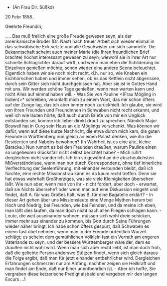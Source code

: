 + (An Frau Dir. Süßkd)

 20 Febr 1858.

Geehrte Freundin,

_... Das muß freilich eine große Freude gewesen seyn, als der amerikanische Bruder (Dr. Nast) nach treuer Arbeit sich wieder einmal in das schwäbische Eck setzte und alle Geschwister um sich sammelte. Die Bekanntschaft scheint auch meiner Marie (die Ihren freundlichen Brief brachte) höchst interessant gewesen zu seyn, wiewohl sie in ihrer Art nur schnelle Schlaglichter darauf wirft, und wenn man eben die Schilderung im Einzelnen genießen möchte, schon wieder eine andere Scene beleuchtet. Eigentlich haben wir sie noch nicht recht, d.h. nur so, wie Knaben ein Eichhörnchen haben und immer sehen, ob es das Kettlein nicht abgerissen, durch sein Gitter sich nicht durchgebissen hat. Aber sie ist in Gottes Hand mit uns. Wir werden schöne Tage genießen, wenn man warten kann und nicht Alles auf einmal haben will. - Was Sie von Pauline <(Frau Mögling in Indien)>* schreiben, veranlaßt mich zu einem Wort, das mir schon öfters auf der Zunge lag, das ich aber immer noch zurückhielt. Ich glaube, sie wird von ihren Freunden und Freundinnen in Schwaben nicht recht erkannt, und weil ich wie läuten hörte, daß auch durch Briefe von mir ein Unglück entstanden sei, komme ich lieber direkt drauf zu sprechen. Nämlich Major Boswell hat in Curg sein Haus an die Möglings verschenkt. Was können wir dafür, wenn auf diese kurze Nachricht, die etwa durch mich kam, die guten Freunde in Württemberg nun gleich an einen Palast denken, wie ihn die Residenten und Nabobs bewohnen? (In Wahrheit ist es eine alte, kleine Baracke.) Nun rumort es bei den Freunden draußen, warum Pauline einen so ungeheuren Glücksfall nicht selbst berichtet habe? - Mich rührt dergleichen nicht sonderlich. Ich bin so gewöhnt an die abscheulichsten Mißverständnisse, wenn man nur durch Correspondenz, ohne tief innerliche Verflechtung der Seelenführung, mit einander verbunden bleibt, daß ich fürchte, eine rechte Missionsfrau kann es da kaum recht treffen. Denn sie hat etwas wahrhaft Großherziges, was sie viele Kleinigkeiten übersehen läßt. Wie nun aber, wenn man von ihr - nicht fordert, aber doch - erwartet, daß sie Nichts übersehe? oder wenn man auf eine Diskussion eingeht und findet, daß A. für was Großes hält, was B. für eine Bagatelle erklärt? - In dieser Art gehen über uns Missionsleute eine Menge Mythen herum bei Hoch und Niedrig, bei Freunden, wie bei Feinden, und da meine ich eben, man läßt dies laufen, da man doch nicht nach allen Fliegen schlagen kann. - Leute, die weit auseinander wohnen, müssen sich wohl drein schicken, immer mehr aus einander zu kommen, bis Gott durch Seine Führungen wieder näher bringt. Ich habe schon öfters gespürt, daß Schwaben es einem fast übel nehmen, wenn man in der Fremde ordentlich Wurzel schlägt; es scheint dem gemüthlichen Völklein fast ein Verrath am engeren Vaterlande zu seyn, und der bessere Württemberger wäre der, dem es draußen nicht wohl wird. Wenn man sich aber recht liebt, ist man doch froh, daß die geliebte Person anderswo Stützen findet, wenn sich gleich daraus die Folge ergibt, daß man für jetzt einander entbehrlicher wird. Dergleichen Erfahrungen schmerzen nur am Anfang, nachher zeigen sie Heilkraft und man findet am Ende, daß nur Einer unentbehrlich ist. - Aber ich hoffe, Sie vergraben diese ketzerische Predigt alsbald und vergeben mir den langen Excurs ...1

